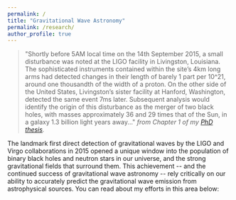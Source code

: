 ```yaml
---
permalink: /
title: "Gravitational Wave Astronomy"
permalink: /research/
author_profile: true
---
```

<head>
    <style>
        img {
            padding-right: 10px; 
        }
		
		blockquote  {
			font-size: 0.9em !important;
}
    </style>
	
</head>


<blockquote cite="https://eprints.soton.ac.uk/494760/">
"Shortly before 5AM local time on the 14th September 2015, a small disturbance was
noted at the LIGO facility in Livingston, Louisiana. The sophisticated instruments
contained within the site’s 4km long arms had detected changes in their length of barely
1 part per 10^21, around one thousandth of the width of a proton. On the other side
of the United States, Livingston’s sister facility at Hanford, Washington, detected the
same event 7ms later. Subsequent analysis would identify the origin of this disturbance
as the merger of two black holes, with masses approximately 36 and 29 times that of
the Sun, in a galaxy 1.3 billion light years away..." <i> from Chapter 1 of my <a href="https://eprints.soton.ac.uk/494760/">PhD thesis</a>.</i>
</blockquote>

The landmark first direct detection of gravitational waves by the LIGO and Virgo collaborations in 2015 opened a unique window into the population of binary black holes and neutron stars in our universe, and the strong gravitational fields that surround them. This achievement -- and the continued success of gravitational wave astronomy -- rely critically on our ability to accurately predict the gravitational wave emission from astrophysical sources. You can read about my efforts in this area below:

<head>
    <title>Gravitational self-force</title>
    <style>
        .collapsible {
            border: 1px solid #ccc;
            border-radius: 5px;
            margin: 10px 0;
            overflow: hidden;
        }

        .header {
            background-color: #f0f0f0;
            padding: 10px;
            cursor: pointer;
            font-weight: bold;
        }

        .content {
            display: none; /* Hidden by default */
            padding: 10px;
            background-color: #fff;
        }

        .content.visible {
            display: block; /* Show content when toggled */
        }
    </style>
</head>
<body>
    <div class="collapsible">
        <div class="header" onclick="toggleCollapsible(this)">
            Gravitational self-force and gravitational scattering
        </div>
        <div class="content">
            <p>Gravitational self-force (GSF) is an approach for modelling the general relativistic dynamics of binary systems where one object is significantly more massive than the other. The primary astrophysical application of GSF is in the modelling of intermediate and extreme mass-ratio inspirals, promising classes of observational targets for the planned space-based gravitational wave detector, LISA. </p>

			<p>In recent years, however, growing attention has also been paid to the problem of black hole <i>scattering</i>, where the two black holes interact but avoid merging and then move apart for ever after. Scattering events are less significant observational candidates compared to inspirals, but are excellent theoretical probes of the strong-field gravitational potential in the vicinity of black holes. Information about the universal gravitational interaction can be extracted from scattering simulations, and multiple pathways have been proposed through which GSF scatter calculations can improve our models of compact binary inspirals, even for <i>comparable mass</i> binaries such as those detected by LIGO and Virgo.</p>

			<p>My research in this area focuses on developing numerical methods to calculate the self-force experienced during scatter interactions. As part of my PhD research, I <a href="/publication/2023-05-16-2305-09724">investigated</a> the challenges faced when extending existing Fourier-domain techniques developed for bound-orbit self-force calculations to the scatter problem, and demonstrated how these could be overcome to enable a calculation of the self-force along scatter orbits in a scalar-field toy-model. I then applied this method as part of <a href="/publication/2024-06-13-2406-08363">work </a> that illustrated an approach to extend the range of validity of weak-field post-Minkowskian expansions by incorporating information from self-force calculations along strong-field scatter orbits. I continue to work towards a calculation of the gravitational self-force along scatter orbits.</p>

            
        </div>
    </div>

    <script>
        function toggleCollapsible(header) {
            const content = header.nextElementSibling;
            content.classList.toggle('visible');
        }
    </script>
</body>



<head>
    <title>Waveform acceleration</title>
    <style>
        .collapsible {
            border: 1px solid #ccc;
            border-radius: 5px;
            margin: 10px 0;
            overflow: hidden;
        }

        .header {
            background-color: #f0f0f0;
            padding: 10px;
            cursor: pointer;
            font-weight: bold;
        }

        .content {
            display: none; /* Hidden by default */
            padding: 10px;
            background-color: #fff;
        }

        .content.visible {
            display: block; /* Show content when toggled */
        }
    </style>
</head>
<body>
    <div class="collapsible">
        <div class="header" onclick="toggleCollapsible(this)">
            Waveform acceleration and surrogate modelling
        </div>
        <div class="content">
            <p>In order to identify gravitational wave events from detector data, and to accurately estimate the parameters of the source responsible, we may have to calculate the gravitational waveform for in excess of millions of different binary configurations. It is therefore essential that our waveform models are not only accurate, but also sufficiently fast to evaluate as and when required. One way to increase the speed of a waveform model is to build a <i>surrogate</i> which, when trained on a sufficiently large set of calibration waveforms, can accurately predict the output of the original waveform model for any set of input parameters. Crucially, the surrogate should be sufficiently fast to evaluate on demand during search/parameter estimation, while the original, typically much slower, waveform model is only needed to create the calibration data ahead of time.</p> 

			<p>My research focuses on creating surrogates for <i>effective-one-body</i> waveform models, with a particular emphasis on models that incorporate spin-precession. The challenge in this case is the high-dimensionality of the parameter space describing precessing binaries: 1 dimension for the mass-ratio of the system and 3 dimensions describing the spin of each of the two black holes, for a total of 7 dimensions. Interpolating waveform quantities across such a high-dimensional parameter space is challenging, and my work seeks to build off recent success using artificial neural networks for this task. </p>
           
        </div>
    </div>

    <script>
        function toggleCollapsible(header) {
            const content = header.nextElementSibling;
            content.classList.toggle('visible');
        }
    </script>
</body>
